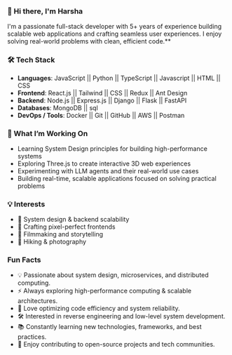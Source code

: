 ### 👋 Hi there, I'm Harsha
I'm a passionate full-stack developer with 5+ years of experience building scalable web applications and crafting seamless user experiences. I enjoy solving real-world problems with clean, efficient code.**

### 🛠 Tech Stack
  - **Languages**: JavaScript || Python || TypeScript || Javascript || HTML || CSS 
  - **Frontend**: React.js || Tailwind || CSS || Redux || Ant Design
  - **Backend**: Node.js || Express.js || Django || Flask || FastAPI
  - **Databases**:  MongoDB || sql
  - **DevOps / Tools**: Docker || Git || GitHub || AWS || Postman 

### 🚀 What I’m Working On
- Learning System Design principles for building high-performance systems
- Exploring Three.js to create interactive 3D web experiences
- Experimenting with LLM agents and their real-world use cases
- Building real-time, scalable applications focused on solving practical problems

### 💡 Interests
- 🧠 System design & backend scalability  
- 🎨 Crafting pixel-perfect frontends  
- 🎥 Filmmaking and storytelling  
- 🥾 Hiking & photography

### Fun Facts
- 💡 Passionate about system design, microservices, and distributed computing.
- ⚡ Always exploring high-performance computing & scalable architectures.
- 🚀 Love optimizing code efficiency and system reliability.
- 🛠 Interested in reverse engineering and low-level system development.
- 📚 Constantly learning new technologies, frameworks, and best practices.
- 🎯 Enjoy contributing to open-source projects and tech communities.
